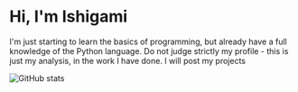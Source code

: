 # Hi, I'm Ishigami

I'm just starting to learn the basics of programming, but already have a full knowledge of the Python language. Do not judge strictly my profile - this is just my analysis, in the work I have done. I will post my projects



![GitHub stats](https://github-readme-stats.vercel.app/api?username=Fiuuman&show_icons=true&theme=radical) 




